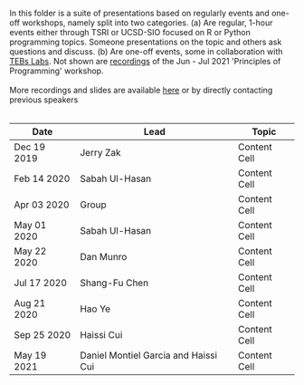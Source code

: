 In this folder is a suite of presentations based on regularly events and one-off workshops, namely split into two categories. (a) Are regular, 1-hour events either through TSRI or UCSD-SIO focused on R or Python programming topics. Someone presentations on the topic and others ask questions and discuss. (b) Are one-off events, some in collaboration with [TEBs Labs](https://github.com/Tebs-Lab). Not shown are [recordings](https://drive.google.com/drive/folders/1xmmLb6MYt6lt02t_fInbxScUddCitqLJ?usp=sharing) of the Jun - Jul 2021 'Principles of Programming' workshop.
<br><br>
More recordings and slides are available [here](https://drive.google.com/drive/folders/1NI-2vk0pkR3h5CtN1D5vsbFRkJnV-TSo?usp=sharing) or by directly contacting previous speakers 
<br><br>

| Date | Lead | Topic |
| ---- | ---- | ----- |
| Dec 19 2019 | Jerry Zak  | Content Cell  |
| Feb 14 2020 | Sabah Ul-Hasan | Content Cell  |
| Apr 03 2020 | Group | Content Cell  |
| May 01 2020 | Sabah Ul-Hasan | Content Cell  |
| May 22 2020 | Dan Munro | Content Cell  |
| Jul 17 2020 | Shang-Fu Chen | Content Cell  |
| Aug 21 2020 | Hao Ye | Content Cell  |
| Sep 25 2020 | Haissi Cui | Content Cell  |
| May 19 2021 | Daniel Montiel Garcia and Haissi Cui  | Content Cell  |
